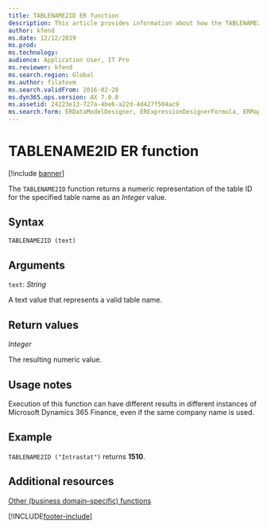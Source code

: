 ```yaml
---
title: TABLENAME2ID ER function
description: This article provides information about how the TABLENAME2ID Electronic reporting (ER) function is used.
author: kfend
ms.date: 12/12/2019
ms.prod: 
ms.technology: 
audience: Application User, IT Pro
ms.reviewer: kfend
ms.search.region: Global
ms.author: filatovm
ms.search.validFrom: 2016-02-28
ms.dyn365.ops.version: AX 7.0.0
ms.assetid: 24223e13-727a-4be6-a22d-4d427f504ac9
ms.search.form: ERDataModelDesigner, ERExpressionDesignerFormula, ERMappedFormatDesigner, ERModelMappingDesigner
---
```


# TABLENAME2ID ER function

[!include [banner](../includes/banner.md)]

The `TABLENAME2ID` function returns a numeric representation of the table ID for the specified table name as an *Integer* value.

## Syntax

```vb
TABLENAME2ID (text)
```

## Arguments

`text`: *String*

A text value that represents a valid table name.

## Return values

*Integer*

The resulting numeric value.

## Usage notes

Execution of this function can have different results in different instances of Microsoft Dynamics 365 Finance, even if the same company name is used.

## Example

`TABLENAME2ID ("Intrastat")` returns **1510**.

## Additional resources

[Other (business domain–specific) functions](er-functions-category-other.md)


[!INCLUDE[footer-include](../../../includes/footer-banner.md)]
